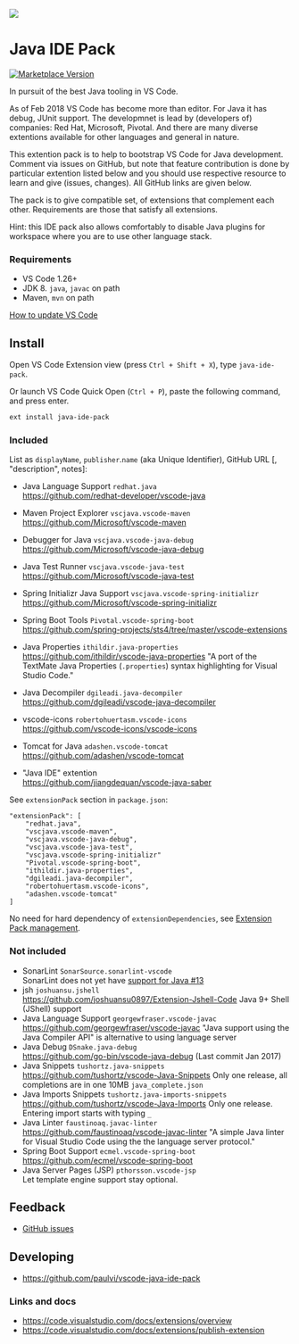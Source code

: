 ![](https://raw.githubusercontent.com/paulvi/vscode-java-ide-pack/master/duke-plug.png)

# Java IDE Pack

[![Marketplace Version](https://vsmarketplacebadge.apphb.com/version/pverest.java-ide-pack.svg "Current Release")](https://marketplace.visualstudio.com/items?itemName=pverest.java-ide-pack)

In pursuit of the best Java tooling in VS Code.

As of Feb 2018 VS Code has become more than editor. 
For Java it has debug, JUnit support.
The developmnet is lead by (developers of) companies: Red Hat, Microsoft, Pivotal. And there are many diverse extentions available for other languages and general in nature. 

This extention pack is to help to bootstrap VS Code for Java development. Comment via issues on GitHub,
but note that feature contribution is done by particular extention listed below and you should use respective resource to learn and give (issues, changes).  All GitHub links are given below.

The pack is to give compatible set, of extensions that complement each other. Requirements are those that satisfy all extensions.

Hint: this IDE pack also allows comfortably to disable Java plugins for workspace where you are to use other language stack.

### Requirements

- VS Code 1.26+
- JDK 8. `java`, `javac` on path
- Maven, `mvn` on path

[How to update VS Code](http://dailydotnettips.com/2015/07/07/4-simple-steps-auto-update-to-visual-studio-code/)

## Install

Open VS Code Extension view (press `Ctrl + Shift + X`), type `java-ide-pack`.

Or launch VS Code Quick Open (`Ctrl + P`), paste the following command, and press enter.
```bash
ext install java-ide-pack
```
<!--
[How to install extention offline](https://stackoverflow.com/questions/37071388/how-to-install-vscode-extensions-offline)
-->

### Included

List as `displayName`, `publisher`.`name` (aka Unique Identifier), GitHub URL
[, "description", notes]:

- Java Language Support `redhat.java`  
https://github.com/redhat-developer/vscode-java
- Maven Project Explorer `vscjava.vscode-maven`  
https://github.com/Microsoft/vscode-maven
- Debugger for Java `vscjava.vscode-java-debug`  
https://github.com/Microsoft/vscode-java-debug
- Java Test Runner `vscjava.vscode-java-test`  
https://github.com/Microsoft/vscode-java-test
- Spring Initializr Java Support `vscjava.vscode-spring-initializr`  
https://github.com/Microsoft/vscode-spring-initializr

- Spring Boot Tools `Pivotal.vscode-spring-boot`  
https://github.com/spring-projects/sts4/tree/master/vscode-extensions
- Java Properties `ithildir.java-properties`  
https://github.com/ithildir/vscode-java-properties
"A port of the TextMate Java Properties (`.properties`) syntax highlighting for Visual Studio Code."
- Java Decompiler `dgileadi.java-decompiler`  
https://github.com/dgileadi/vscode-java-decompiler
- vscode-icons `robertohuertasm.vscode-icons`  
https://github.com/vscode-icons/vscode-icons
- Tomcat for Java `adashen.vscode-tomcat`  
https://github.com/adashen/vscode-tomcat
- "Java IDE" extention  
<https://github.com/jiangdequan/vscode-java-saber>

See `extensionPack` section in `package.json`:

    "extensionPack": [ 
        "redhat.java",
        "vscjava.vscode-maven",
        "vscjava.vscode-java-debug",
        "vscjava.vscode-java-test",
        "vscjava.vscode-spring-initializr"
        "Pivotal.vscode-spring-boot",
        "ithildir.java-properties",
        "dgileadi.java-decompiler", 
        "robertohuertasm.vscode-icons",
        "adashen.vscode-tomcat"
    ]

No need for hard dependency of `extensionDependencies`, see [Extension Pack management](https://code.visualstudio.com/updates/v1_26#_extension-pack-management).

### Not included

- SonarLint `SonarSource.sonarlint-vscode`    
SonarLint does not yet have [support for Java #13](https://github.com/SonarSource/sonarlint-vscode/pull/13)
- jsh
`joshuansu.jshell`  
https://github.com/joshuansu0897/Extension-Jshell-Code
Java 9+ Shell (JShell) support
- Java Language Support
`georgewfraser.vscode-javac`  
https://github.com/georgewfraser/vscode-javac
"Java support using the Java Compiler API" is alternative to using language server
- Java Debug
`DSnake.java-debug`  
https://github.com/go-bin/vscode-java-debug
(Last commit Jan 2017)
- Java Snippets
`tushortz.java-snippets`  
https://github.com/tushortz/vscode-Java-Snippets
Only one release, all completions are in one 10MB `java_complete.json`
- Java Imports Snippets
`tushortz.java-imports-snippets`  
https://github.com/tushortz/vscode-Java-Imports
Only one release. Entering import starts with typing `_`
- Java Linter
`faustinoaq.javac-linter`  
https://github.com/faustinoaq/vscode-javac-linter
"A simple Java linter for Visual Studio Code using the the language server protocol."
- Spring Boot Support `ecmel.vscode-spring-boot`  
https://github.com/ecmel/vscode-spring-boot
- Java Server Pages (JSP) `pthorsson.vscode-jsp`  
Let template engine support stay optional.

## Feedback

- [GitHub issues](https://github.com/paulvi/vscode-java-ide-pack/issues)

## Developing

- https://github.com/paulvi/vscode-java-ide-pack

### Links and docs

- https://code.visualstudio.com/docs/extensions/overview
- https://code.visualstudio.com/docs/extensions/publish-extension

